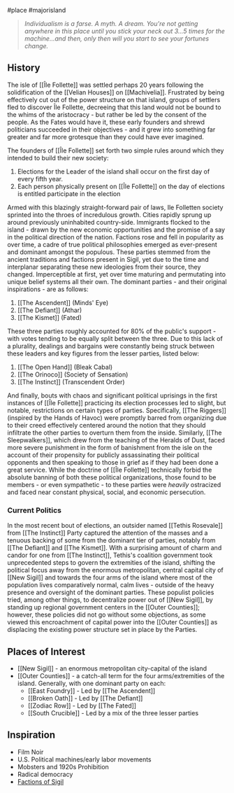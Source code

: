#place #majorisland

> _Individualism is a farse. A myth. A dream. You're not getting anywhere in this place until you stick your neck out 3...5 times for the machine...and then, only then will you start to see your fortunes change._
## History
The isle of [[Île Follette]] was settled perhaps 20 years following the solidification of the [[Velian Houses]] on [[Machivelia]]. Frustrated by being effectively cut out of the power structure on that island, groups of settlers fled to discover Île Follette, decreeing that this land would not be bound to the whims of the aristocracy - but rather be led by the consent of the people. As the Fates would have it, these early founders and shrewd politicians succeeded in their objectives - and it grew into something far greater and far more grotesque than they could have ever imagined.

The founders of [[Île Follette]] set forth two simple rules around which they intended to build their new society:
1. Elections for the Leader of the island shall occur on the first day of every fifth year.
2. Each person physically present on [[Île Follette]] on the day of elections is entitled participate in the election

Armed with this blazingly straight-forward pair of laws, Ile Folletten society sprinted into the throes of incredulous growth. Cities rapidly sprung up around previously uninhabited country-side. Immigrants flocked to the island - drawn by the new economic opportunities and the promise of a say in the political direction of the nation. Factions rose and fell in popularity as over time, a cadre of true political philosophies emerged as ever-present and dominant amongst the populous. These parties stemmed from the ancient traditions and factions present in Sigil, yet due to the time and interplanar separating these new ideologies from their source, they changed. Imperceptible at first, yet over time maturing and permutating into unique belief systems all their own. The dominant parties - and their original inspirations - are as follows:

1. [[The Ascendent]] (Minds' Eye)
2. [[The Defiant]] (Athar)
3. [[The Kismet]] (Fated)

These three parties roughly accounted for 80% of the public's support - with votes tending to be equally split between the three. Due to this lack of a plurality, dealings and bargains were constantly being struck between these leaders and key figures from the lesser parties, listed below:
1. [[The Open Hand]] (Bleak Cabal)
2. [[The Orinoco]] (Society of Sensation)
3. [[The Instinct]] (Transcendent Order)

And finally, bouts with chaos and significant political uprisings in the first instances of [[Île Follette]] practicing its election processes led to slight, but notable, restrictions on certain types of parties. Specifically, [[The Riggers]] (inspired by the Hands of Havoc) were promptly barred from organizing due to their creed effectively centered around the notion that they should infiltrate the other parties to overturn them from the inside. Similarly, [[The Sleepwalkers]], which drew from the teaching of the Heralds of Dust, faced more severe punishment in the form of banishment from the isle on the account of their propensity for publicly assassinating their political opponents and then speaking to those in grief as if they had been done a great service. While the doctrine of [[Île Follette]] technically forbid the absolute banning of both these political organizations, those found to be members - or even sympathetic - to these parties were _heavily_ ostracized and faced near constant physical, social, and economic persecution.

### Current Politics
In the most recent bout of elections, an outsider named [[Tethis Rosevale]] from [[The Instinct]] Party captured the attention of the masses and a tenuous backing of some from the dominant tier of parties, notably from [[The Defiant]] and [[The Kismet]]. With a surprising amount of charm and candor for one from [[The Instinct]], Tethis's coalition government took unprecedented steps to govern the extremities of the island, shifting the political focus away from the enormous metropolitan, central capital city of [[New Sigil]] and towards the four arms of the island where most of the population lives comparatively normal, calm lives - outside of the heavy presence and oversight of the dominant parties. These populist policies tried, among other things, to decentralize power out of [[New Sigil]], by standing up regional government centers in the [[Outer Counties]]; however, these policies did not go without some objections, as some viewed this encroachment of capital power into the [[Outer Counties]] as displacing the existing power structure set in place by the Parties.
## Places of Interest
- [[New Sigil]] - an enormous metropolitan city-capital of the island
- [[Outer Counties]] - a catch-all term for the four arms/extremities of the island. Generally, with one dominant party on each:
	- [[East Foundry]] - Led by [[The Ascendent]]
	- [[Broken Oath]] - Led by [[The Defiant]]
	- [[Zodiac Row]] - Led by [[The Fated]]
	- [[South Crucible]] - Led by a mix of the three lesser parties

## Inspiration
- Film Noir
- U.S. Political machines/early labor movements
- Mobsters and 1920s Prohibition
- Radical democracy
- [Factions of Sigil](https://www.dndbeyond.com/posts/1577-download-now-12-sigil-faction-recruitment-posters?fbclid=IwAR3eM2-vZEyMXXMQPssjIWJAjtNgoSjT3au1wuA0mf6STAWUgnXzPM7vens)